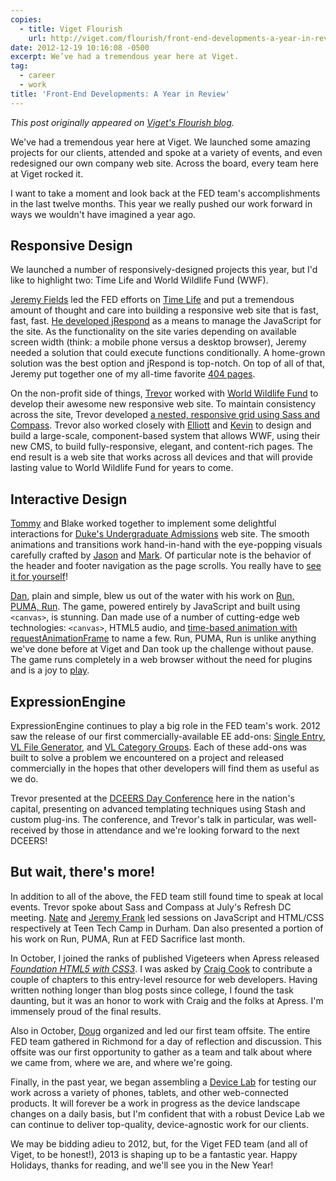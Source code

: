 ```yaml
---
copies:
  - title: Viget Flourish
    url: http://viget.com/flourish/front-end-developments-a-year-in-review
date: 2012-12-19 10:16:08 -0500
excerpt: We’ve had a tremendous year here at Viget.
tag:
  - career
  - work
title: 'Front-End Developments: A Year in Review'
---
```


_This post originally appeared on [Viget's Flourish blog](http://viget.com/flourish/front-end-developments-a-year-in-review)._

We've had a tremendous year here at Viget. We launched some amazing projects for our clients, attended and spoke at a variety of events, and even redesigned our own company web site. Across the board, every team here at Viget rocked it.

I want to take a moment and look back at the FED team's accomplishments in the last twelve months. This year we really pushed our work forward in ways we wouldn't have imagined a year ago.


## Responsive Design

We launched a number of responsively-designed projects this year, but I'd like to highlight two: Time Life and World Wildlife Fund (WWF).

[Jeremy Fields](http://viget.com/about/team/jfields) led the FED efforts on [Time Life](http://viget.com/work/time-life) and put a tremendous amount of thought and care into building a responsive web site that is fast, fast, fast. [He developed jRespond](http://viget.com/inspire/managing-javascript-on-responsive-websites) as a means to manage the JavaScript for the site. As the functionality on the site varies depending on available screen width (think: a mobile phone versus a desktop browser), Jeremy needed a solution that could execute functions conditionally. A home-grown solution was the best option and jRespond is top-notch. On top of all of that, Jeremy put together one of my all-time favorite [404 pages](http://timelife.com/404).

On the non-profit side of things, [Trevor](http://viget.com/about/team/tdavis) worked with [World Wildlife Fund](http://viget.com/work/wwf) to develop their awesome new responsive web site. To maintain consistency across the site, Trevor developed [a nested, responsive grid using Sass and Compass](http://viget.com/inspire/building-a-nested-responsive-grid-with-sass-compass). Trevor also worked closely with [Elliott](http://viget.com/about/team/emunoz) and [Kevin](http://viget.com/about/team/kvigneault) to design and build a large-scale, component-based system that allows WWF, using their new CMS, to build fully-responsive, elegant, and content-rich pages. The end result is a web site that works across all devices and that will provide lasting value to World Wildlife Fund for years to come.


## Interactive Design

[Tommy](http://viget.com/about/team/tmarshall) and Blake worked together to implement some delightful interactions for [Duke's Undergraduate Admissions](http://viget.com/work/duke-admissions) web site. The smooth animations and transitions work hand-in-hand with the eye-popping visuals carefully crafted by [Jason](http://viget.com/about/team/jtoth) and [Mark](http://viget.com/about/team/msteinruck). Of particular note is the behavior of the header and footer navigation as the page scrolls. You really have to [see it for yourself](http://admissions.duke.edu/)!

[Dan](http://viget.com/about/team/dtello), plain and simple, blew us out of the water with his work on [Run, PUMA, Run](http://viget.com/work/run-puma-run). The game, powered entirely by JavaScript and built using `<canvas>`, is stunning. Dan made use of a number of cutting-edge web technologies: `<canvas>`, HTML5 audio, and [time-based animation with requestAnimationFrame](http://viget.com/extend/time-based-animation) to name a few. Run, PUMA, Run is unlike anything we've done before at Viget and Dan took up the challenge without pause. The game runs completely in a web browser without the need for plugins and is a joy to [play](http://www.puma.com/runpumarun).


## ExpressionEngine

ExpressionEngine continues to play a big role in the FED team's work. 2012 saw the release of our first commercially-available EE add-ons: [Single Entry](http://devot-ee.com/add-ons/single-entry), [VL File Generator](http://devot-ee.com/add-ons/vl-file-generator), and [VL Category Groups](http://devot-ee.com/add-ons/vl-category-groups). Each of these add-ons was built to solve a problem we encountered on a project and released commercially in the hopes that other developers will find them as useful as we do.

Trevor presented at the [DCEERS Day Conference](http://dceers.org/) here in the nation's capital, presenting on advanced templating techniques using Stash and custom plug-ins. The conference, and Trevor's talk in particular, was well-received by those in attendance and we're looking forward to the next DCEERS!

## But wait, there's more!

In addition to all of the above, the FED team still found time to speak at local events. Trevor spoke about Sass and Compass at July's Refresh DC meeting. [Nate](http://viget.com/about/team/nhunzaker) and [Jeremy Frank](http://viget.com/about/team/jfrank) led sessions on JavaScript and HTML/CSS respectively at Teen Tech Camp in Durham. Dan also presented a portion of his work on Run, PUMA, Run at FED Sacrifice last month.

In October, I joined the ranks of published Vigeteers when Apress released [_Foundation HTML5 with CSS3_](http://www.apress.com/9781430238768). I was asked by [Craig Cook](http://www.focalcurve.com/) to contribute a couple of chapters to this entry-level resource for web developers. Having written nothing longer than blog posts since college, I found the task daunting, but it was an honor to work with Craig and the folks at Apress. I'm immensely proud of the final results.

Also in October, [Doug](http://viget.com/about/team/davery) organized and led our first team offsite. The entire FED team gathered in Richmond for a day of reflection and discussion. This offsite was our first opportunity to gather as a team and talk about where we came from, where we are, and where we're going.

Finally, in the past year, we began assembling a [Device Lab](http://www.flickr.com/photos/viget/8074505190/in/photostream) for testing our work across a variety of phones, tablets, and other web-connected products. It will forever be a work in progress as the device landscape changes on a daily basis, but I'm confident that with a robust Device Lab we can continue to deliver top-quality, device-agnostic work for our clients.

We may be bidding adieu to 2012, but, for the Viget FED team (and all of Viget, to be honest!), 2013 is shaping up to be a fantastic year. Happy Holidays, thanks for reading, and we'll see you in the New Year!